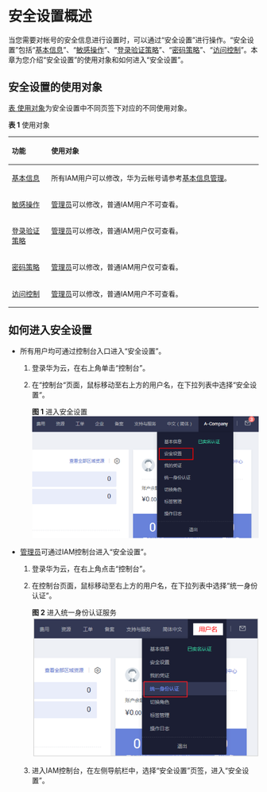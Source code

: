 # 安全设置概述<a name="iam_07_0001"></a>

当您需要对帐号的安全信息进行设置时，可以通过“安全设置”进行操作。“安全设置”包括“[基本信息](基本信息.md)”、“[敏感操作](敏感操作.md)”、“[登录验证策略](登录验证策略.md)”、“[密码策略](密码策略.md)”、“[访问控制](访问控制.md)”。本章为您介绍“安全设置”的使用对象和如何进入“安全设置”。

## 安全设置的使用对象<a name="zh-cn_topic_0179263545_section18538110152210"></a>

[表 使用对象](#zh-cn_topic_0179263545_table9148216234)为安全设置中不同页签下对应的不同使用对象。

**表 1**  使用对象

<a name="zh-cn_topic_0179263545_table9148216234"></a>
<table><thead align="left"><tr id="zh-cn_topic_0179263545_row181582192316"><th class="cellrowborder" valign="top" width="15.73%" id="mcps1.2.3.1.1"><p id="zh-cn_topic_0179263545_p11511219234"><a name="zh-cn_topic_0179263545_p11511219234"></a><a name="zh-cn_topic_0179263545_p11511219234"></a>功能</p>
</th>
<th class="cellrowborder" valign="top" width="84.27%" id="mcps1.2.3.1.2"><p id="zh-cn_topic_0179263545_p6151221202320"><a name="zh-cn_topic_0179263545_p6151221202320"></a><a name="zh-cn_topic_0179263545_p6151221202320"></a>使用对象</p>
</th>
</tr>
</thead>
<tbody><tr id="zh-cn_topic_0179263545_row815152119236"><td class="cellrowborder" valign="top" width="15.73%" headers="mcps1.2.3.1.1 "><p id="zh-cn_topic_0179263545_p9151221102315"><a name="zh-cn_topic_0179263545_p9151221102315"></a><a name="zh-cn_topic_0179263545_p9151221102315"></a><a href="基本信息.md">基本信息</a></p>
</td>
<td class="cellrowborder" valign="top" width="84.27%" headers="mcps1.2.3.1.2 "><p id="p15143124531317"><a name="p15143124531317"></a><a name="p15143124531317"></a>所有IAM用户可以修改，华为云帐号请参考<a href="https://support.huaweicloud.com/usermanual-account/account_id_000.html" target="_blank" rel="noopener noreferrer">基本信息管理</a>。</p>
</td>
</tr>
<tr id="zh-cn_topic_0179263545_row915192172319"><td class="cellrowborder" valign="top" width="15.73%" headers="mcps1.2.3.1.1 "><p id="zh-cn_topic_0179263545_p4154219235"><a name="zh-cn_topic_0179263545_p4154219235"></a><a name="zh-cn_topic_0179263545_p4154219235"></a><a href="敏感操作.md">敏感操作</a></p>
</td>
<td class="cellrowborder" valign="top" width="84.27%" headers="mcps1.2.3.1.2 "><p id="zh-cn_topic_0179263545_p171582114233"><a name="zh-cn_topic_0179263545_p171582114233"></a><a name="zh-cn_topic_0179263545_p171582114233"></a><a href="使用前必读.md">管理员</a>可以修改，普通IAM用户不可查看。</p>
</td>
</tr>
<tr id="zh-cn_topic_0179263545_row111614211238"><td class="cellrowborder" valign="top" width="15.73%" headers="mcps1.2.3.1.1 "><p id="zh-cn_topic_0179263545_p1616162114233"><a name="zh-cn_topic_0179263545_p1616162114233"></a><a name="zh-cn_topic_0179263545_p1616162114233"></a><a href="登录验证策略.md">登录验证策略</a></p>
</td>
<td class="cellrowborder" valign="top" width="84.27%" headers="mcps1.2.3.1.2 "><p id="zh-cn_topic_0179263545_p6161121172313"><a name="zh-cn_topic_0179263545_p6161121172313"></a><a name="zh-cn_topic_0179263545_p6161121172313"></a><a href="使用前必读.md">管理员</a>可以修改，普通IAM用户仅可查看。</p>
</td>
</tr>
<tr id="zh-cn_topic_0179263545_row1716142115230"><td class="cellrowborder" valign="top" width="15.73%" headers="mcps1.2.3.1.1 "><p id="zh-cn_topic_0179263545_p11618213234"><a name="zh-cn_topic_0179263545_p11618213234"></a><a name="zh-cn_topic_0179263545_p11618213234"></a><a href="密码策略.md">密码策略</a></p>
</td>
<td class="cellrowborder" valign="top" width="84.27%" headers="mcps1.2.3.1.2 "><p id="zh-cn_topic_0179263545_p41611212238"><a name="zh-cn_topic_0179263545_p41611212238"></a><a name="zh-cn_topic_0179263545_p41611212238"></a><a href="使用前必读.md">管理员</a>可以修改，普通IAM用户仅可查看。</p>
</td>
</tr>
<tr id="zh-cn_topic_0179263545_row1416192122311"><td class="cellrowborder" valign="top" width="15.73%" headers="mcps1.2.3.1.1 "><p id="zh-cn_topic_0179263545_p416142172314"><a name="zh-cn_topic_0179263545_p416142172314"></a><a name="zh-cn_topic_0179263545_p416142172314"></a><a href="访问控制.md">访问控制</a></p>
</td>
<td class="cellrowborder" valign="top" width="84.27%" headers="mcps1.2.3.1.2 "><p id="zh-cn_topic_0179263545_p5162021132311"><a name="zh-cn_topic_0179263545_p5162021132311"></a><a name="zh-cn_topic_0179263545_p5162021132311"></a><a href="使用前必读.md">管理员</a>可以修改，普通IAM用户不可查看。</p>
</td>
</tr>
</tbody>
</table>

## 如何进入安全设置<a name="zh-cn_topic_0179263545_section113256158575"></a>

-   所有用户均可通过控制台入口进入“安全设置”。
    1.  登录华为云，在右上角单击“控制台”。
    2.  在“控制台“页面，鼠标移动至右上方的用户名，在下拉列表中选择“安全设置“。

        **图 1**  进入安全设置<a name="fig6656174362215"></a>  
        ![](figures/进入安全设置.png "进入安全设置")



-   [管理员](使用前必读.md)可通过IAM控制台进入“安全设置”。
    1.  登录华为云，在右上角点击“控制台”。
    2.  在控制台页面，鼠标移动至右上方的用户名，在下拉列表中选择“统一身份认证”。

        **图 2**  进入统一身份认证服务<a name="fig14281115518222"></a>  
        ![](figures/进入统一身份认证服务-4.png "进入统一身份认证服务-4")

    3.  进入IAM控制台，在左侧导航栏中，选择“安全设置”页签，进入“安全设置”。


